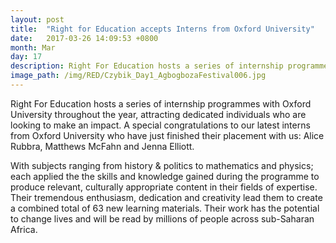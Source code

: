 ```yaml
---
layout: post
title:  "Right for Education accepts Interns from Oxford University"
date:   2017-03-26 14:09:53 +0800
month: Mar
day: 17
description: Right For Education hosts a series of internship programmes with Oxford University throughout the year.
image_path: /img/RED/Czybik_Day1_AgbogbozaFestival006.jpg
---
```

Right For Education hosts a series of internship programmes with Oxford University throughout the year, attracting dedicated individuals who are looking to make an impact. A special congratulations to our latest interns from Oxford University who have just finished their placement with us: Alice Rubbra, Matthews McFahn and Jenna Elliott.

With subjects ranging from history & politics to mathematics and physics; each applied the the skills and knowledge gained during the programme to produce relevant, culturally appropriate content in their fields of expertise. Their tremendous enthusiasm, dedication and creativity lead them to create a combined total of 63 new learning materials. Their work has the potential to change lives and will be read by millions of people across sub-Saharan Africa.
